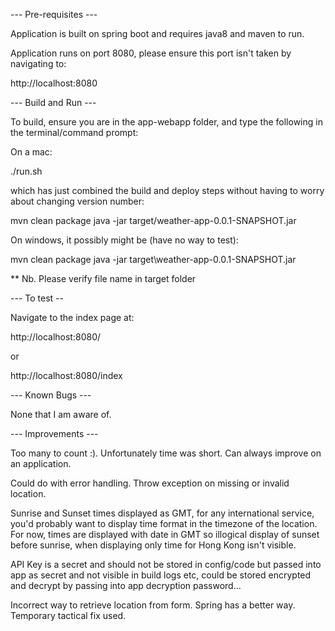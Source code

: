 --- Pre-requisites ---

Application is built on spring boot and requires java8 and maven to run.

Application runs on port 8080, please ensure this port isn't taken by navigating to:

http://localhost:8080

--- Build and Run ---

To build, ensure you are in the app-webapp folder, and type the following in the terminal/command prompt:

On a mac:

./run.sh

which has just combined the build and deploy steps without having to worry about changing version number:

mvn clean package
java -jar target/weather-app-0.0.1-SNAPSHOT.jar

On windows, it possibly might be (have no way to test):

mvn clean package
java -jar target\weather-app-0.0.1-SNAPSHOT.jar

** Nb. Please verify file name in target folder

--- To test --

Navigate to the index page at:

http://localhost:8080/

or 

http://localhost:8080/index

--- Known Bugs ---

None that I am aware of.

--- Improvements ---

Too many to count :). Unfortunately time was short. Can always improve on an application.

Could do with error handling. Throw exception on missing or invalid location.

Sunrise and Sunset times displayed as GMT, for any international service, you'd probably want to display time format in the timezone of the location. For now, times are displayed with date in GMT so illogical display of sunset before sunrise, when displaying only time for Hong Kong isn't visible.

API Key is a secret and should not be stored in config/code but passed into app as secret and not visible in build logs etc, could be stored encrypted and decrypt by passing into app decryption password...

Incorrect way to retrieve location from form. Spring has a better way. Temporary tactical fix used.